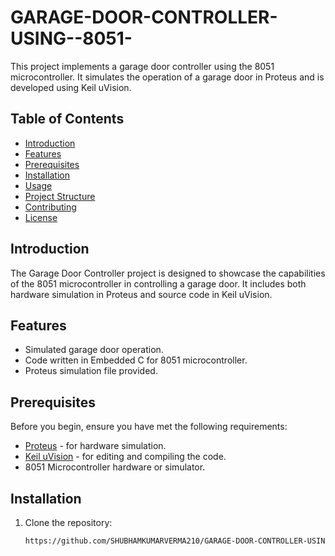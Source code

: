 # GARAGE-DOOR-CONTROLLER-USING--8051-

This project implements a garage door controller using the 8051 microcontroller. It simulates the operation of a garage door in Proteus and is developed using Keil uVision.

## Table of Contents

- [Introduction](#introduction)
- [Features](#features)
- [Prerequisites](#prerequisites)
- [Installation](#installation)
- [Usage](#usage)
- [Project Structure](#project-structure)
- [Contributing](#contributing)
- [License](#license)

## Introduction

The Garage Door Controller project is designed to showcase the capabilities of the 8051 microcontroller in controlling a garage door. It includes both hardware simulation in Proteus and source code in Keil uVision.

## Features

- Simulated garage door operation.
- Code written in Embedded C for 8051 microcontroller.
- Proteus simulation file provided.

## Prerequisites

Before you begin, ensure you have met the following requirements:

- [Proteus](https://www.labcenter.com/) - for hardware simulation.
- [Keil uVision](https://www.keil.com/) - for editing and compiling the code.
- 8051 Microcontroller hardware or simulator.

## Installation

1. Clone the repository:

   ```bash
   https://github.com/SHUBHAMKUMARVERMA210/GARAGE-DOOR-CONTROLLER-USING--8051-/tree/main
